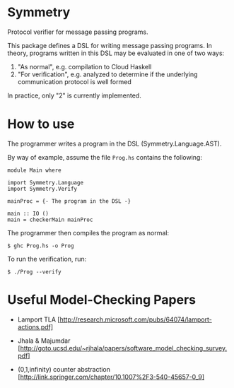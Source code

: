 # Symmetry

Protocol verifier for message passing programs.

This package defines a DSL for writing message passing programs. In theory, programs written in this DSL
may be evaluated in one of two ways:

  1. "As normal", e.g. compilation to Cloud Haskell
  2. "For verification", e.g. analyzed to determine if the underlying communication protocol is well formed

In practice, only "2" is currently implemented.

# How to use

The programmer writes a program in the DSL (Symmetry.Language.AST).

By way of example, assume the file `Prog.hs` contains the following:

~~~~{.haskell}
module Main where

import Symmetry.Language
import Symmetry.Verify

mainProc = {- The program in the DSL -}

main :: IO ()
main = checkerMain mainProc
~~~~

The programmer then compiles the program as normal:

~~~~
$ ghc Prog.hs -o Prog
~~~~

To run the verification, run:

~~~~
$ ./Prog --verify
~~~~


# Useful Model-Checking Papers

* Lamport TLA
  [http://research.microsoft.com/pubs/64074/lamport-actions.pdf]
  
* Jhala & Majumdar 
  [http://goto.ucsd.edu/~rjhala/papers/software_model_checking_survey.pdf]
  
* (0,1,infinity) counter abstraction
  [http://link.springer.com/chapter/10.1007%2F3-540-45657-0_9]
